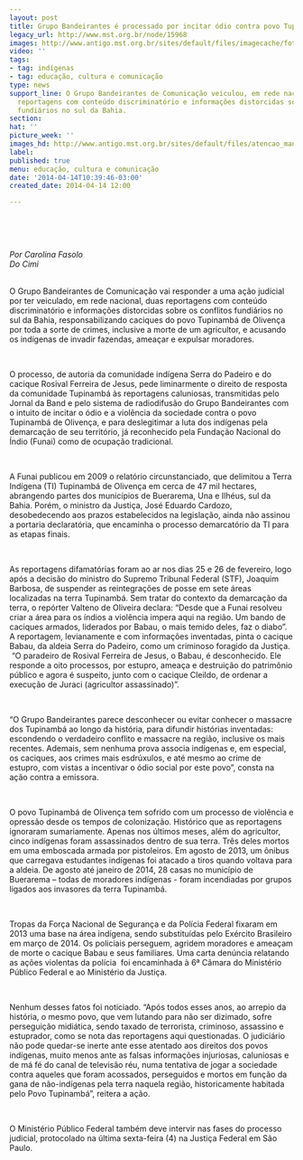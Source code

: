 ```yaml
---
layout: post
title: Grupo Bandeirantes é processado por incitar ódio contra povo Tupinambá
legacy_url: http://www.mst.org.br/node/15968
images: http://www.antigo.mst.org.br/sites/default/files/imagecache/foto_destaque/atencao_manipulacao.png
video: ''
tags:
- tag: indígenas
- tag: educação, cultura e comunicação
type: news
support_line: O Grupo Bandeirantes de Comunicação veiculou, em rede nacional, duas
  reportagens com conteúdo discriminatório e informações distorcidas sobre os conflitos
  fundiários no sul da Bahia.
section: 
hat: ''
picture_week: ''
images_hd: http://www.antigo.mst.org.br/sites/default/files/atencao_manipulacao.png
label: 
published: true
menu: educação, cultura e comunicação
date: '2014-04-14T10:39:46-03:00'
created_date: 2014-04-14 12:00

---
```

<p>&nbsp;</p><p>&nbsp;</p><p><span style="font-style: italic;">Por Carolina Fasolo</span><br style="font-style: italic;"><span style="font-style: italic;">Do Cimi<br><br type="_moz"></span></p><p>O Grupo Bandeirantes de Comunicação vai responder a uma ação judicial por ter veiculado, em rede nacional, duas reportagens com conteúdo discriminatório e informações distorcidas sobre os conflitos fundiários no sul da Bahia, responsabilizando caciques do povo Tupinambá de Olivença por toda a sorte de crimes, inclusive a morte de um agricultor, e acusando os indígenas de invadir fazendas, ameaçar e expulsar moradores.</p><p>&nbsp;</p><p>O processo, de autoria da comunidade indígena Serra do Padeiro e do cacique Rosival Ferreira de Jesus, pede liminarmente o direito de resposta da comunidade Tupinambá às reportagens caluniosas, transmitidas pelo Jornal da Band e pelo sistema de radiodifusão do Grupo Bandeirantes com o intuito de incitar o ódio e a violência da sociedade contra o povo Tupinambá de Olivença, e para deslegitimar a luta dos indígenas pela demarcação de seu território, já reconhecido pela Fundação Nacional do Índio (Funai) como de ocupação tradicional.</p><p>&nbsp;</p><p>A Funai publicou em 2009 o relatório circunstanciado, que delimitou a Terra Indígena (TI) Tupinambá de Olivença em cerca de 47 mil hectares, abrangendo partes dos municípios de Buerarema, Una e Ilhéus, sul da Bahia. Porém, o ministro da Justiça, José Eduardo Cardozo, desobedecendo aos prazos estabelecidos na legislação, ainda não assinou a portaria declaratória, que encaminha o processo demarcatório da TI para as etapas finais. &nbsp;&nbsp;</p><p>&nbsp;</p><p>As reportagens difamatórias foram ao ar nos dias 25 e 26 de fevereiro, logo após a decisão do ministro do Supremo Tribunal Federal (STF), Joaquim Barbosa, de suspender as reintegrações de posse em sete áreas localizadas na terra Tupinambá. Sem tratar do contexto da demarcação da terra, o repórter Valteno de Oliveira declara: “Desde que a Funai resolveu criar a área para os índios a violência impera aqui na região. Um bando de caciques armados, liderados por Babau, o mais temido deles, faz o diabo”. A reportagem, levianamente e com informações inventadas, pinta o cacique Babau, da aldeia Serra do Padeiro, como um criminoso foragido da Justiça. &nbsp;“O paradeiro de Rosival Ferreira de Jesus, o Babau, é desconhecido. Ele responde a oito processos, por estupro, ameaça e destruição do patrimônio público e agora é suspeito, junto com o cacique Cleildo, de ordenar a execução de Juraci (agricultor assassinado)”.</p><p>&nbsp;</p><p>“O Grupo Bandeirantes parece desconhecer ou evitar conhecer o massacre dos Tupinambá ao longo da história, para difundir histórias inventadas: escondendo o verdadeiro conflito e massacre na região, inclusive os mais recentes. Ademais, sem nenhuma prova associa indígenas e, em especial, os caciques, aos crimes mais esdrúxulos, e até mesmo ao crime de estupro, com vistas a incentivar o ódio social por este povo”, consta na ação contra a emissora.</p><p>&nbsp;</p><p>O povo Tupinambá de Olivença tem sofrido com um processo de violência e opressão desde os tempos de colonização. Histórico que as reportagens ignoraram sumariamente. Apenas nos últimos meses, além do agricultor, cinco indígenas foram assassinados dentro de sua terra. Três deles mortos em uma emboscada armada por pistoleiros. Em agosto de 2013, um ônibus que carregava estudantes indígenas foi atacado a tiros quando voltava para a aldeia. De agosto até janeiro de 2014, 28 casas no município de Buerarema – todas de moradores indígenas - foram incendiadas por grupos ligados aos invasores da terra Tupinambá.</p><p>&nbsp;</p><p>Tropas da Força Nacional de Segurança e da Polícia Federal fixaram em 2013 uma base na área indígena, sendo substituídas pelo Exército Brasileiro em março de 2014. Os policiais perseguem, agridem moradores e ameaçam de morte o cacique Babau e seus familiares. Uma carta denúncia relatando as ações violentas da polícia &nbsp;foi encaminhada à 6ª Câmara do Ministério Público Federal e ao Ministério da Justiça.</p><p>&nbsp;</p><p>Nenhum desses fatos foi noticiado. “Após todos esses anos, ao arrepio da história, o mesmo povo, que vem lutando para não ser dizimado, sofre perseguição midiática, sendo taxado de terrorista, criminoso, assassino e estuprador, como se nota das reportagens aqui questionadas. O judiciário não pode quedar-se inerte ante esse atentado aos direitos dos povos indígenas, muito menos ante as falsas informações injuriosas, caluniosas e de má fé do canal de televisão réu, numa tentativa de jogar a sociedade contra aqueles que foram acossados, perseguidos e mortos em função da gana de não-indígenas pela terra naquela região, historicamente habitada pelo Povo Tupinambá”, reitera a ação.</p><p>&nbsp;</p><p>O Ministério Público Federal também deve intervir nas fases do processo judicial, protocolado na última sexta-feira (4) na Justiça Federal em São Paulo.</p><p>&nbsp;</p><p>&nbsp;</p>
